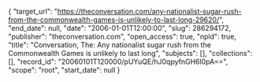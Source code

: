 {
  "target_url": "https://theconversation.com/any-nationalist-sugar-rush-from-the-commonwealth-games-is-unlikely-to-last-long-29620/", 
  "end_date": null, 
  "date": "2006-01-01T12:00:00", 
  "slug": 286294172, 
  "publisher": "theconversation.com", 
  "open_access": true, 
  "npld": true, 
  "title": "Conversation, The: Any nationalist sugar rush from the Commonwealth Games is unlikely to last long", 
  "subjects": [], 
  "collections": [], 
  "record_id": "20060101T120000/pUYuQE/hJ0qpyfnGH6l0pA==", 
  "scope": "root", 
  "start_date": null
}

